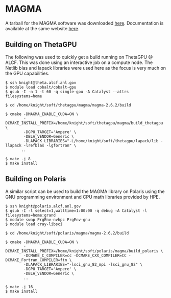 # MAGMA

A tarball for the MAGMA software was downloaded [here](https://icl.utk.edu/magma/software/index.html). Documentation is available at the same website [here](https://icl.utk.edu/projectsfiles/magma/doxygen/).

## Building on ThetaGPU

The following was used to quickly get a build running on ThetaGPU @ ALCF. This was done using an interactive job on a compute node. The Netlib blas and lapack libraries were used here as the focus is very much on the GPU capabilities.

```
$ ssh knight@theta.alcf.anl.gov
$ module load cobalt/cobalt-gpu
$ qsub -I -n 1 -t 60 -q single-gpu -A Catalyst --attrs filesystems=home

$ cd /home/knight/soft/thetagpu/magma/magma-2.6.2/build

$ cmake -DMAGMA_ENABLE_CUDA=ON \
        -DCMAKE_INSTALL_PREFIX=/home/knight/soft/thetagpu/magma/build_thetagpu \
        -DGPU_TARGET='Ampere' \
        -DBLA_VENDOR=Generic \
        -DLAPACK_LIBRARIES="-L/home/knight/soft/thetagpu/lapack/lib -llapack -lrefblas -lgfortran" \
       ..

$ make -j 8
$ make install
```

## Building on Polaris

A similar script can be used to build the MAGMA library on Polaris using the GNU programming environment and CPU math libraries provided by HPE.

```
$ ssh knight@polaris.alcf.anl.gov
$ qsub -I -l select=1,walltime=1:00:00 -q debug -A Catalyst -l filesystems=home:grand
$ module swap PrgEnv-nvhpc PrgEnv-gnu
$ module load cray-libsci

$ cd /home/knight/soft/polaris/magma/magma-2.6.2/build

$ cmake -DMAGMA_ENABLE_CUDA=ON \
        -DCMAKE_INSTALL_PREFIX=/home/knight/soft/polaris/magma/build_polaris \
        -DCMAKE_C_COMPILER=cc -DCMAKE_CXX_COMPILER=CC -DCMAKE_Fortran_COMPILER=ftn \
        -DLAPACK_LIBRARIES="-lsci_gnu_82_mpi -lsci_gnu_82" \
        -DGPU_TARGET='Ampere' \
        -DBLA_VENDOR=Generic \
        ..

$ make -j 16
$ make install
```